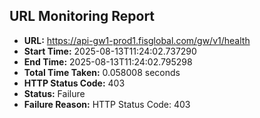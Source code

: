 ## URL Monitoring Report

- **URL:** https://api-gw1-prod1.fisglobal.com/gw/v1/health
- **Start Time:** 2025-08-13T11:24:02.737290
- **End Time:** 2025-08-13T11:24:02.795298
- **Total Time Taken:** 0.058008 seconds
- **HTTP Status Code:** 403
- **Status:** Failure
- **Failure Reason:** HTTP Status Code: 403
